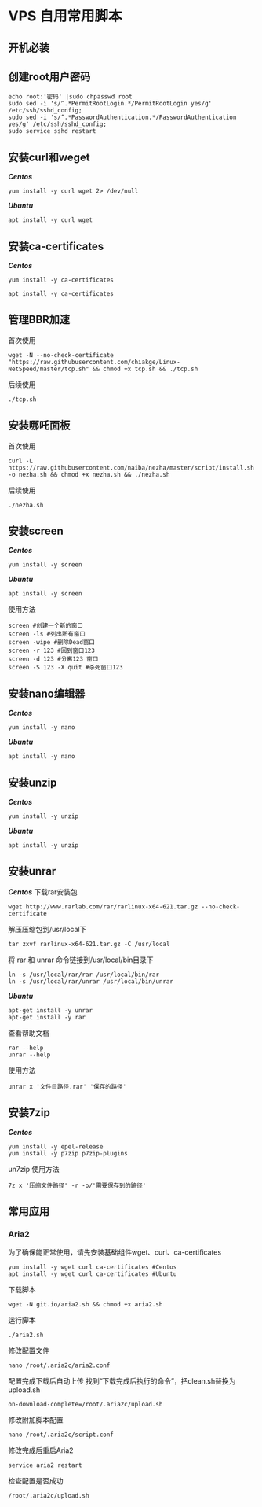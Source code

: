 # VPS 自用常用脚本

## 开机必装

## 创建root用户密码
```
echo root:'密码' |sudo chpasswd root
sudo sed -i 's/^.*PermitRootLogin.*/PermitRootLogin yes/g' /etc/ssh/sshd_config;
sudo sed -i 's/^.*PasswordAuthentication.*/PasswordAuthentication yes/g' /etc/ssh/sshd_config;
sudo service sshd restart
```

## 安装curl和weget
***Centos***
```
yum install -y curl wget 2> /dev/null
```
***Ubuntu***
```
apt install -y curl wget
```

## 安装ca-certificates
***Centos***
```
yum install -y ca-certificates
```
```
apt install -y ca-certificates
```

## 管理BBR加速
首次使用
```
wget -N --no-check-certificate "https://raw.githubusercontent.com/chiakge/Linux-NetSpeed/master/tcp.sh" && chmod +x tcp.sh && ./tcp.sh
```
后续使用
```
./tcp.sh
```

## 安装哪吒面板

首次使用
```
curl -L https://raw.githubusercontent.com/naiba/nezha/master/script/install.sh -o nezha.sh && chmod +x nezha.sh && ./nezha.sh
```
后续使用
```
./nezha.sh
```

## 安装screen
***Centos***
```
yum install -y screen
```
***Ubuntu***
```
apt install -y screen
```
使用方法
```
screen #创建一个新的窗口
screen -ls #列出所有窗口
screen -wipe #删除Dead窗口
screen -r 123 #回到窗口123
screen -d 123 #分离123 窗口
screen -S 123 -X quit #杀死窗口123
```

## 安装nano编辑器
***Centos***
```
yum install -y nano
```
***Ubuntu***
```
apt install -y nano
```

## 安装unzip
***Centos***
```
yum install -y unzip
```
***Ubuntu***
```
apt install -y unzip
```

## 安装unrar
***Centos***
下载rar安装包
```
wget http://www.rarlab.com/rar/rarlinux-x64-621.tar.gz --no-check-certificate
```
解压压缩包到/usr/local下
```
tar zxvf rarlinux-x64-621.tar.gz -C /usr/local
```
将 rar 和 unrar 命令链接到/usr/local/bin目录下
```
ln -s /usr/local/rar/rar /usr/local/bin/rar
ln -s /usr/local/rar/unrar /usr/local/bin/unrar
```
***Ubuntu***
```
apt-get install -y unrar
apt-get install -y rar
```
查看帮助文档
```
rar --help
unrar --help
```
使用方法
```
unrar x '文件目路径.rar' '保存的路径'
```
## 安装7zip
***Centos***
```
yum install -y epel-release
yum install -y p7zip p7zip-plugins
```
un7zip 使用方法
```
7z x '压缩文件路径' -r -o/'需要保存到的路径'
```

## 常用应用
### Aria2
为了确保能正常使用，请先安装基础组件wget、curl、ca-certificates
```
yum install -y wget curl ca-certificates #Centos
apt install -y wget curl ca-certificates #Ubuntu
```
下载脚本
```
wget -N git.io/aria2.sh && chmod +x aria2.sh
```
运行脚本
```
./aria2.sh
```
修改配置文件
```
nano /root/.aria2c/aria2.conf
```
配置完成下载后自动上传
找到“下载完成后执行的命令”，把clean.sh替换为upload.sh
```
on-download-complete=/root/.aria2c/upload.sh
```
修改附加脚本配置
```
nano /root/.aria2c/script.conf
```
修改完成后重启Aria2
```
service aria2 restart
```
检查配置是否成功
```
/root/.aria2c/upload.sh
```

